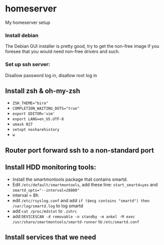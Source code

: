 # homeserver
My homeserver setup


### Install debian 
The Debian GUI installer is pretty good, try to get the non-free image if you foresee that you would need non-free drivers and such.
### Set up ssh server:
Disallow password log in, disallow root log in
## Install zsh & oh-my-zsh  

* `ZSH_THEME="bira"`  
* `COMPLETION_WAITING_DOTS="true"`  
* `export EDITOR='vim'`  
* `export LANG=en_US.UTF-8`  
* `umask 027`  
* `setopt nosharehistory`  
* `w`  

## Router port forward ssh to a non-standard port
## Install HDD monitoring tools:
* Install the smartmontools package that contains smartd.
* Edit `/etc/default/smartmontools`, add these line: `start_smartd=yes` and `smartd_opts="--interval=28800"`
* interval = 8h
* edit `/etc/rsyslog.conf` and add `if ($msg contains "smartd") then /var/log/smartd.log` to log smartd 
* add `cat /proc/mdstat` to `.zshrc`
* add `DEVICESCAN -d removable -n standby -m ankel -M exec /usr/share/smartmontools/smartd-runner` to `/etc/smartd.conf`
## Install services that we need
